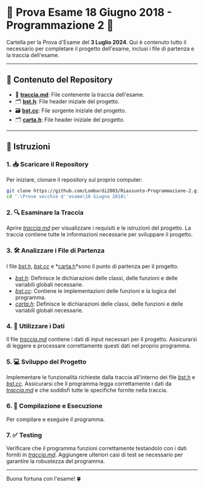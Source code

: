 # 🌟 Prova Esame 18 Giugno 2018 - Programmazione 2 🌟

Cartella per la Prova d'Esame del **3 Luglio 2024**. Qui è contenuto tutto il necessario per completare il progetto dell'esame, inclusi i file di partenza e la traccia dell'esame.

---

## 📂 Contenuto del Repository

- 📄 **[traccia.md](traccia.md)**: File contenente la traccia dell'esame.
- 🗂️ **[bst.h](bst.h)**: File header iniziale del progetto.
- 🗃️ **[bst.cc](bst.cc)**: File sorgente iniziale del progetto.
- 🗂️ **[carta.h](carta.h)**: File header iniziale del progetto.

---

## 📝 Istruzioni

### 1. 📥 Scaricare il Repository

Per iniziare, clonare il repository sul proprio computer:

```bash
git clone https://github.com/Lombardi2003/Riassunto-Programmazione-2.git
cd '.\Prove vecchie d''esame\18 Giugno 2018\'
```
### 2. 🔍 Esaminare la Traccia

Aprire *[traccia.md](traccia.md)* per visualizzare i requisiti e le istruzioni del progetto. La traccia contiene tutte le informazioni necessarie per sviluppare il progetto.

### 3. 🛠️ Analizzare i File di Partenza

I file *[bst.h](bst.h)*, *[bst.cc](bst.cc)* e *[carta.h](carta.h)*sono il punto di partenza per il progetto. 

- *[bst.h](bst.h)*: Definisce le dichiarazioni delle classi, delle funzioni e delle variabili globali necessarie.
- *[bst.cc](bst.c)*: Contiene le implementazioni delle funzioni e la logica del programma.
- *[carta.h](carta.h)*: Definisce le dichiarazioni delle classi, delle funzioni e delle variabili globali necessarie.

### 4. 📂 Utilizzare i Dati

Il file *[traccia.md](traccia.md)* contiene i dati di input necessari per il progetto. Assicurarsi di leggere e processare correttamente questi dati nel proprio programma.

### 5. 💻 Sviluppo del Progetto

Implementare le funzionalità richieste dalla traccia all'interno dei file *[bst.h](bst.h)* e *[bst.cc](bst.c)*. Assicurarsi che il programma legga correttamente i dati da *[traccia.md](traccia.md)* e che soddisfi tutte le specifiche fornite nella traccia.

### 6. 🚀 Compilazione e Esecuzione

Per compilare e eseguire il programma.

### 7. ✅ Testing

Verificare che il programma funzioni correttamente testandolo con i dati forniti in *[traccia.md](traccia.md)*. Aggiungere ulteriori casi di test se necessario per garantire la robustezza del programma.

---

Buona fortuna con l'esame! 🍀

